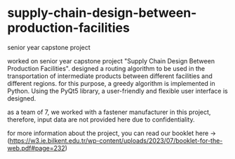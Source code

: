 # supply-chain-design-between-production-facilities
senior year capstone project

worked on senior year capstone project "Supply Chain Design Between Production Facilities". designed a routing algorithm to be used in the transportation of intermediate products between different facilities and different regions. for this purpose, a greedy algorithm is implemented in Python. Using the PyQt5 library, a user-friendly and flexible user interface is designed. 

as a team of 7, we worked with a fastener manufacturer in this project, therefore, input data are not provided here due to confidentiality.

for more information about the project, you can read our booklet here -> (https://w3.ie.bilkent.edu.tr/wp-content/uploads/2023/07/booklet-for-the-web.pdf#page=232)

